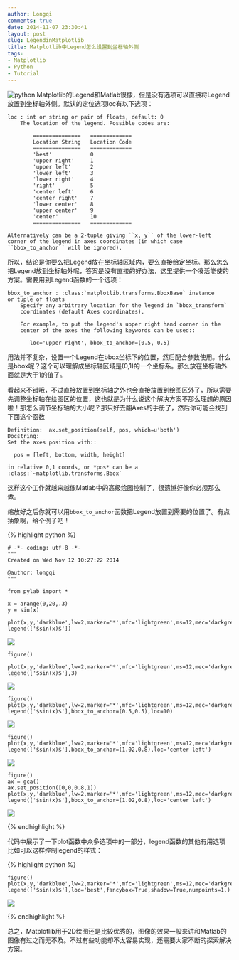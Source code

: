 ```yaml
---
author: Longqi
comments: true
date: 2014-11-07 23:30:41
layout: post
slug: LegendinMatplotlib
title: Matplotlib中Legend怎么设置到坐标轴外侧
tags:
- Matplotlib
- Python
- Tutorial
---
```

![python](/public/images/python.png)
Matplotlib的Legend和Matlab很像，但是没有选项可以直接将Legend放置到坐标轴外侧。默认的定位选项loc有以下选项：

	loc : int or string or pair of floats, default: 0
	    The location of the legend. Possible codes are:

	        ===============   =============
	        Location String   Location Code
	        ===============   =============
	        'best'            0
	        'upper right'     1
	        'upper left'      2
	        'lower left'      3
	        'lower right'     4
	        'right'           5
	        'center left'     6
	        'center right'    7
	        'lower center'    8
	        'upper center'    9
	        'center'          10
	        ===============   =============

    Alternatively can be a 2-tuple giving ``x, y`` of the lower-left
    corner of the legend in axes coordinates (in which case
    ``bbox_to_anchor`` will be ignored).

所以，结论是你要么把Legend放在坐标轴区域内，要么直接给定坐标。那么怎么把Legend放到坐标轴外呢，答案是没有直接的好办法，这里提供一个凑活能使的方案。需要用到Legend函数的一个选项：

	bbox_to_anchor : :class:`matplotlib.transforms.BboxBase` instance                          or tuple of floats
	    Specify any arbitrary location for the legend in `bbox_transform`
	    coordinates (default Axes coordinates).

	    For example, to put the legend's upper right hand corner in the
	    center of the axes the following keywords can be used::

	       loc='upper right', bbox_to_anchor=(0.5, 0.5)

用法并不复杂，设置一个Legend在bbox坐标下的位置，然后配合参数使用。什么是bbox呢？这个可以理解成坐标轴区域是(0,1)的一个坐标系。那么放在坐标轴外面就是大于1的值了。

看起来不错哦，不过直接放置到坐标轴之外也会直接放置到绘图区外了，所以需要先调整坐标轴在绘图区的位置，这也就是为什么说这个解决方案不那么理想的原因啦！那怎么调节坐标轴的大小呢？那只好去翻Axes的手册了，然后你可能会找到下面这个函数

	Definition:  ax.set_position(self, pos, which=u'both')
	Docstring:
	Set the axes position with::

	  pos = [left, bottom, width, height]

	in relative 0,1 coords, or *pos* can be a
	:class:`~matplotlib.transforms.Bbox`

这样这个工作就越来越像Matlab中的高级绘图控制了，很遗憾好像你必须那么做。

缩放好之后你就可以用`bbox_to_anchor`函数把Legend放置到需要的位置了。有点抽象啊，给个例子吧！

{% highlight python %}

	# -*- coding: utf-8 -*-
	"""
	Created on Wed Nov 12 10:27:22 2014

	@author: longqi
	"""

	from pylab import *

	x = arange(0,20,.3)
	y = sin(x)

	plot(x,y,'darkblue',lw=2,marker='*',mfc='lightgreen',ms=12,mec='darkgreen',mew=1)
	legend(['$sin(x)$'])

![](/public/images/Fig1.png)

	figure()

	plot(x,y,'darkblue',lw=2,marker='*',mfc='lightgreen',ms=12,mec='darkgreen',mew=1)
	legend(['$sin(x)$'],3)

![](/public/images/Fig2.png)

	figure()
	plot(x,y,'darkblue',lw=2,marker='*',mfc='lightgreen',ms=12,mec='darkgreen',mew=1)
	legend(['$sin(x)$'],bbox_to_anchor=(0.5,0.5),loc=10)

![](/public/images/Fig3.png)

	figure()
	plot(x,y,'darkblue',lw=2,marker='*',mfc='lightgreen',ms=12,mec='darkgreen',mew=1)
	legend(['$sin(x)$'],bbox_to_anchor=(1.02,0.8),loc='center left')

![](/public/images/Fig4.png)

	figure()
	ax = gca()
	ax.set_position([0,0,0.8,1])
	plot(x,y,'darkblue',lw=2,marker='*',mfc='lightgreen',ms=12,mec='darkgreen',mew=1)
	legend(['$sin(x)$'],bbox_to_anchor=(1.02,0.8),loc='center left')

![](/public/images/Fig5.png)

{% endhighlight %}

代码中展示了一下plot函数中众多选项中的一部分，legend函数的其他有用选项比如可以这样控制legend的样式：

{% highlight python %}

	figure()
	plot(x,y,'darkblue',lw=2,marker='*',mfc='lightgreen',ms=12,mec='darkgreen',mew=1)
	legend(['$sin(x)$'],loc='best',fancybox=True,shadow=True,numpoints=1,)

![](/public/images/Fig7.png)

{% endhighlight %}

总之，Matplotlib用于2D绘图还是比较优秀的，图像的效果一般来讲和Matlab的图像有过之而无不及。不过有些功能却不太容易实现，还需要大家不断的探索解决方案。

